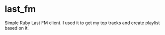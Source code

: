 # last_fm

Simple Ruby Last FM client. I used it to get my top tracks and create playlist based on it.
